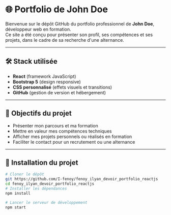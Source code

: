 # 🌐 Portfolio de John Doe

Bienvenue sur le dépôt GitHub du portfolio professionnel de **John Doe**, développeur web en formation.  
Ce site a été conçu pour présenter son profil, ses compétences et ses projets, dans le cadre de sa recherche d'une alternance.

---

## 🛠️ Stack utilisée

- **React** (framework JavaScript)
- **Bootstrap 5** (design responsive)
- **CSS personnalisé** (effets visuels et transitions)
- **GitHub** (gestion de version et hébergement)

---

## 📌 Objectifs du projet

- Présenter mon parcours et ma formation
- Mettre en valeur mes compétences techniques
- Afficher mes projets personnels ou réalisés en formation
- Faciliter le contact pour un recrutement ou une alternance

---

## 🔧 Installation du projet

```bash
# Cloner le dépôt
git https://github.com/I-fenoy/fenoy_ilyan_devoir_portfolio_reactjs
cd fenoy_ilyan_devoir_portfolio_reactjs
# Installer les dépendances
npm install

# Lancer le serveur de développement
npm start
